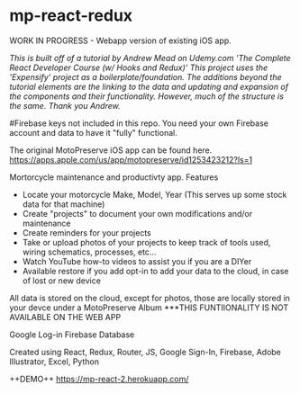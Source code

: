 # mp-react-redux
WORK IN PROGRESS - Webapp version of existing iOS app.

*This is built off of a tutorial by Andrew Mead on Udemy.com 'The Complete React Developer Course (w/ Hooks and Redux)'
This project uses the 'Expensify' project as a boilerplate/foundation. The additions beyond the tutorial elements are the linking to the data and updating and expansion of the components and their functionality. However, much of the structure is the same.
Thank you Andrew.*

#Firebase keys not included in this repo. You need your own Firebase account and data to have it "fully" functional.

The original MotoPreserve iOS app can be found here. 
https://apps.apple.com/us/app/motopreserve/id1253423212?ls=1

Mortorcycle maintenance and productivty app.
Features

- Locate your motorcycle Make, Model, Year (This serves up some stock data for that machine)
- Create "projects" to document your own modifications and/or maintenance 
- Create reminders for your projects
- Take or upload photos of your projects to keep track of tools used, wiring schematics, processes, etc...
- Watch YouTube how-to videos to assist you if you are a DIYer
- Available restore if you add opt-in to add your data to the cloud, in case of lost or new device

All data is stored on the cloud, except for photos, those are locally stored in your devce under a MotoPreserve Album
***THIS FUNTIIONALITY IS NOT AVAILABLE ON THE WEB APP

Google Log-in
Firebase Database

Created using
React, Redux, Router, JS, Google Sign-In, Firebase, Adobe Illustrator, Excel, Python

++DEMO++
https://mp-react-2.herokuapp.com/
